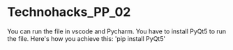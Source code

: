 # Technohacks_PP_02

You can run the file in vscode and Pycharm.
You have to install PyQt5 to run the file.
Here's how you achieve this:
'pip install PyQt5'
